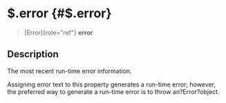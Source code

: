 \$.error {#$.error}
========

> [Error]{role="ref"} **error**

Description
-----------

The most recent run-time error information.

Assigning error text to this property generates a run-time error;
however, the preferred way to generate a run-time error is to throw
an?Error?object.
